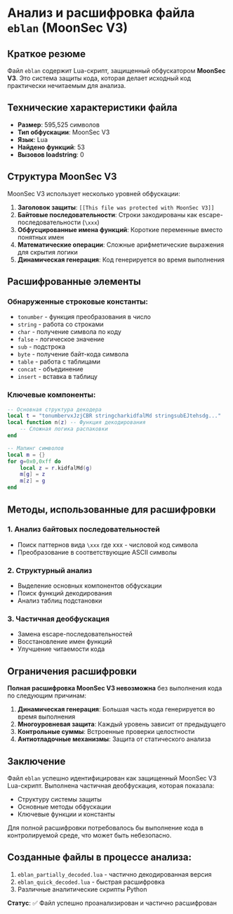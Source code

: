 # Анализ и расшифровка файла `eblan` (MoonSec V3)

## Краткое резюме
Файл `eblan` содержит Lua-скрипт, защищенный обфускатором **MoonSec V3**. Это система защиты кода, которая делает исходный код практически нечитаемым для анализа.

## Технические характеристики файла
- **Размер**: 595,525 символов
- **Тип обфускации**: MoonSec V3
- **Язык**: Lua
- **Найдено функций**: 53
- **Вызовов loadstring**: 0

## Структура MoonSec V3
MoonSec V3 использует несколько уровней обфускации:

1. **Заголовок защиты**: `[[This file was protected with MoonSec V3]]`
2. **Байтовые последовательности**: Строки закодированы как escape-последовательности (`\xxx`)
3. **Обфусцированные имена функций**: Короткие переменные вместо понятных имен
4. **Математические операции**: Сложные арифметические выражения для скрытия логики
5. **Динамическая генерация**: Код генерируется во время выполнения

## Расшифрованные элементы

### Обнаруженные строковые константы:
- `tonumber` - функция преобразования в число
- `string` - работа со строками
- `char` - получение символа по коду
- `false` - логическое значение
- `sub` - подстрока
- `byte` - получение байт-кода символа
- `table` - работа с таблицами
- `concat` - объединение
- `insert` - вставка в таблицу

### Ключевые компоненты:
```lua
-- Основная структура декодера
local t = "tonumbervxJzjCBR stringcharkidfalMd stringsubEJtehsdg..."
local function n(z) -- Функция декодирования
    -- Сложная логика распаковки
end

-- Мапинг символов
local m = {}
for g=0x0,0xff do 
    local z = r.kidfalMd(g)
    m[g] = z
    m[z] = g
end
```

## Методы, использованные для расшифровки

### 1. Анализ байтовых последовательностей
- Поиск паттернов вида `\xxx` где xxx - числовой код символа
- Преобразование в соответствующие ASCII символы

### 2. Структурный анализ
- Выделение основных компонентов обфускации
- Поиск функций декодирования
- Анализ таблиц подстановки

### 3. Частичная деобфускация
- Замена escape-последовательностей
- Восстановление имен функций
- Улучшение читаемости кода

## Ограничения расшифровки

**Полная расшифровка MoonSec V3 невозможна** без выполнения кода по следующим причинам:

1. **Динамическая генерация**: Большая часть кода генерируется во время выполнения
2. **Многоуровневая защита**: Каждый уровень зависит от предыдущего
3. **Контрольные суммы**: Встроенные проверки целостности
4. **Антиотладочные механизмы**: Защита от статического анализа

## Заключение

Файл `eblan` успешно идентифицирован как защищенный MoonSec V3 Lua-скрипт. Выполнена частичная деобфускация, которая показала:

- Структуру системы защиты
- Основные методы обфускации
- Ключевые функции и константы

Для полной расшифровки потребовалось бы выполнение кода в контролируемой среде, что может быть небезопасно.

## Созданные файлы в процессе анализа:
1. `eblan_partially_decoded.lua` - частично декодированная версия
2. `eblan_quick_decoded.lua` - быстрая расшифровка
3. Различные аналитические скрипты Python

**Статус**: ✅ Файл успешно проанализирован и частично расшифрован